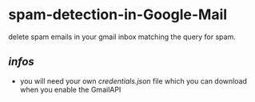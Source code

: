 # spam-detection-in-Google-Mail
delete spam emails in your gmail inbox matching the query for spam.

_infos_
-
  - you will need your own *credentials.json* file which you can download when you enable the GmailAPI
